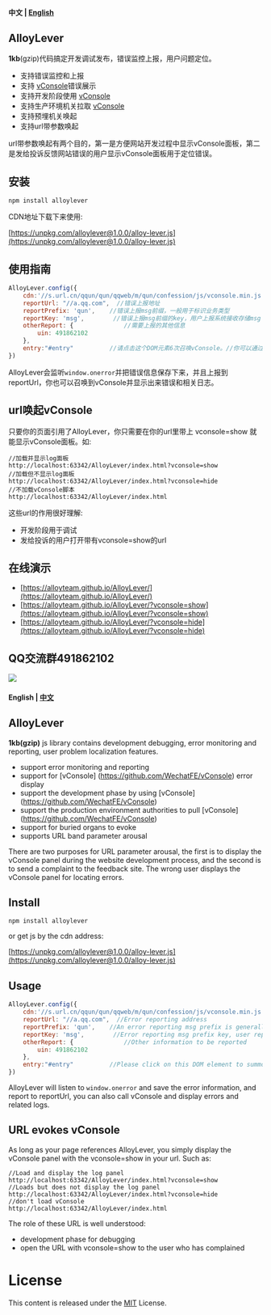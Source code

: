 ﻿#### 中文 | [English](https://github.com/AlloyTeam/AlloyLever#english--中文)

## AlloyLever 

**1kb**(gzip)代码搞定开发调试发布，错误监控上报，用户问题定位。

* 支持错误监控和上报
* 支持 [vConsole](https://github.com/WechatFE/vConsole)错误展示
* 支持开发阶段使用 [vConsole](https://github.com/WechatFE/vConsole)
* 支持生产环境机关拉取 [vConsole](https://github.com/WechatFE/vConsole)
* 支持预埋机关唤起
* 支持url带参数唤起

url带参数唤起有两个目的，第一是方便网站开发过程中显示vConsole面板，第二是发给投诉反馈网站错误的用户显示vConsole面板用于定位错误。

## 安装

```
npm install alloylever
```

CDN地址下载下来使用:

[https://unpkg.com/alloylever@1.0.0/alloy-lever.js](https://unpkg.com/alloylever@1.0.0/alloy-lever.js)

## 使用指南

```js
AlloyLever.config({
    cdn:'//s.url.cn/qqun/qun/qqweb/m/qun/confession/js/vconsole.min.js',  //vconsole的CDN地址
    reportUrl: "//a.qq.com",  //错误上报地址
    reportPrefix: 'qun',    //错误上报msg前缀，一般用于标识业务类型
    reportKey: 'msg',        //错误上报msg前缀的key，用户上报系统接收存储msg
    otherReport: {              //需要上报的其他信息
        uin: 491862102
    },
    entry:"#entry"          //请点击这个DOM元素6次召唤vConsole。//你可以通过AlloyLever.entry('#entry2')设置多个机关入口召唤神龙
})
```

AlloyLever会监听`window.onerror`并把错误信息保存下来，并且上报到reportUrl，你也可以召唤到vConsole并显示出来错误和相关日志。

## url唤起vConsole

只要你的页面引用了AlloyLever，你只需要在你的url里带上 vconsole=show 就能显示vConsole面板。如:

```
//加载并显示log面板
http://localhost:63342/AlloyLever/index.html?vconsole=show
//加载但不显示log面板
http://localhost:63342/AlloyLever/index.html?vconsole=hide
//不加载vConsole脚本
http://localhost:63342/AlloyLever/index.html
```

这些url的作用很好理解:

* 开发阶段用于调试
* 发给投诉的用户打开带有vconsole=show的url

## 在线演示

* [https://alloyteam.github.io/AlloyLever/](https://alloyteam.github.io/AlloyLever/)
* [https://alloyteam.github.io/AlloyLever/?vconsole=show](https://alloyteam.github.io/AlloyLever/?vconsole=show)
* [https://alloyteam.github.io/AlloyLever/?vconsole=hide](https://alloyteam.github.io/AlloyLever/?vconsole=hide)

## QQ交流群491862102

![](http://images2015.cnblogs.com/blog/105416/201706/105416-20170608111929012-1329379940.png)

#### English | [﻿中文](https://github.com/AlloyTeam/AlloyLever#中文--english)

## AlloyLever 

**1kb(gzip)** js library contains development debugging, error monitoring and reporting, user problem localization features.

* support error monitoring and reporting
* support for [vConsole] (https://github.com/WechatFE/vConsole) error display
* support the development phase by using [vConsole] (https://github.com/WechatFE/vConsole)
* support the production environment authorities to pull [vConsole] (https://github.com/WechatFE/vConsole)
* support for buried organs to evoke
* supports URL band parameter arousal

There are two purposes for URL parameter arousal, the first is to display the vConsole panel during the website development process, and the second is to send a complaint to the feedback site. The wrong user displays the vConsole panel for locating errors.

## Install

```
npm install alloylever
```

or get js by the cdn address:

[https://unpkg.com/alloylever@1.0.0/alloy-lever.js](https://unpkg.com/alloylever@1.0.0/alloy-lever.js)

## Usage

```js
AlloyLever.config({
    cdn:'//s.url.cn/qqun/qun/qqweb/m/qun/confession/js/vconsole.min.js',  //vconsole CDN address
    reportUrl: "//a.qq.com",  //Error reporting address
    reportPrefix: 'qun',    //An error reporting msg prefix is generally used to differentiate business types
    reportKey: 'msg',        //Error reporting msg prefix key, user reporting system receives storage msg
    otherReport: {              //Other information to be reported
        uin: 491862102
    },
    entry:"#entry"          //Please click on this DOM element to summon vConsole 6 times. You can use AlloyLever.entry('#entry2') add more entry
})
```

AlloyLever will listen to `window.onerror` and save the error information, and report to reportUrl, you can also call vConsole and display errors and related logs.

## URL evokes vConsole

As long as your page references AlloyLever, you simply display the vConsole panel with the vconsole=show in your url. Such as:

```
//Load and display the log panel
http://localhost:63342/AlloyLever/index.html?vconsole=show
//Loads but does not display the log panel
http://localhost:63342/AlloyLever/index.html?vconsole=hide
//don't load vConsole
http://localhost:63342/AlloyLever/index.html
```

The role of these URL is well understood:

* development phase for debugging
* open the URL with vconsole=show to the user who has complained

# License
This content is released under the [MIT](http://opensource.org/licenses/MIT) License.
